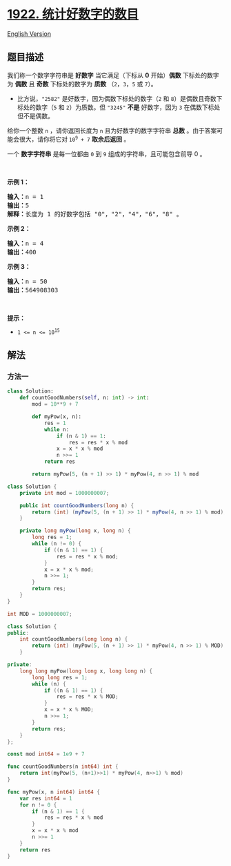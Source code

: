 # [1922. 统计好数字的数目](https://leetcode.cn/problems/count-good-numbers)

[English Version](/solution/1900-1999/1922.Count%20Good%20Numbers/README_EN.md)

<!-- tags:递归,数学 -->

<!-- difficulty:中等 -->

## 题目描述

<!-- 这里写题目描述 -->

<p>我们称一个数字字符串是 <strong>好数字</strong> 当它满足（下标从 <strong>0</strong> 开始）<strong>偶数</strong> 下标处的数字为 <strong>偶数</strong> 且 <strong>奇数</strong> 下标处的数字为 <strong>质数</strong> （<code>2</code>，<code>3</code>，<code>5</code> 或 <code>7</code>）。</p>

<ul>
	<li>比方说，<code>"2582"</code> 是好数字，因为偶数下标处的数字（<code>2</code> 和 <code>8</code>）是偶数且奇数下标处的数字（<code>5</code> 和 <code>2</code>）为质数。但 <code>"3245"</code> <strong>不是</strong> 好数字，因为 <code>3</code> 在偶数下标处但不是偶数。</li>
</ul>

<p>给你一个整数 <code>n</code> ，请你返回长度为 <code>n</code> 且为好数字的数字字符串 <strong>总数</strong> 。由于答案可能会很大，请你将它对<strong> </strong><code>10<sup>9</sup> + 7</code> <strong>取余后返回</strong> 。</p>

<p>一个 <strong>数字字符串</strong> 是每一位都由 <code>0</code> 到 <code>9</code> 组成的字符串，且可能包含前导 0 。</p>

<p> </p>

<p><strong>示例 1：</strong></p>

<pre>
<b>输入：</b>n = 1
<b>输出：</b>5
<b>解释：</b>长度为 1 的好数字包括 "0"，"2"，"4"，"6"，"8" 。
</pre>

<p><strong>示例 2：</strong></p>

<pre>
<b>输入：</b>n = 4
<b>输出：</b>400
</pre>

<p><strong>示例 3：</strong></p>

<pre>
<b>输入：</b>n = 50
<b>输出：</b>564908303
</pre>

<p> </p>

<p><strong>提示：</strong></p>

<ul>
	<li><code>1 <= n <= 10<sup>15</sup></code></li>
</ul>

## 解法

### 方法一

<!-- tabs:start -->

```python
class Solution:
    def countGoodNumbers(self, n: int) -> int:
        mod = 10**9 + 7

        def myPow(x, n):
            res = 1
            while n:
                if (n & 1) == 1:
                    res = res * x % mod
                x = x * x % mod
                n >>= 1
            return res

        return myPow(5, (n + 1) >> 1) * myPow(4, n >> 1) % mod
```

```java
class Solution {
    private int mod = 1000000007;

    public int countGoodNumbers(long n) {
        return (int) (myPow(5, (n + 1) >> 1) * myPow(4, n >> 1) % mod);
    }

    private long myPow(long x, long n) {
        long res = 1;
        while (n != 0) {
            if ((n & 1) == 1) {
                res = res * x % mod;
            }
            x = x * x % mod;
            n >>= 1;
        }
        return res;
    }
}
```

```cpp
int MOD = 1000000007;

class Solution {
public:
    int countGoodNumbers(long long n) {
        return (int) (myPow(5, (n + 1) >> 1) * myPow(4, n >> 1) % MOD);
    }

private:
    long long myPow(long long x, long long n) {
        long long res = 1;
        while (n) {
            if ((n & 1) == 1) {
                res = res * x % MOD;
            }
            x = x * x % MOD;
            n >>= 1;
        }
        return res;
    }
};
```

```go
const mod int64 = 1e9 + 7

func countGoodNumbers(n int64) int {
	return int(myPow(5, (n+1)>>1) * myPow(4, n>>1) % mod)
}

func myPow(x, n int64) int64 {
	var res int64 = 1
	for n != 0 {
		if (n & 1) == 1 {
			res = res * x % mod
		}
		x = x * x % mod
		n >>= 1
	}
	return res
}
```

<!-- tabs:end -->

<!-- end -->
